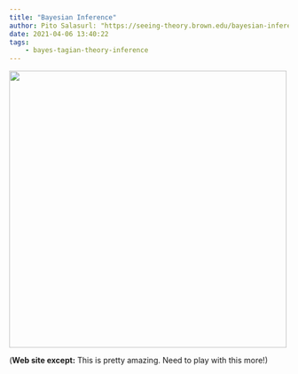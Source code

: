 ```yaml
---
title: "Bayesian Inference"
author: Pito Salasurl: "https://seeing-theory.brown.edu/bayesian-inference/index.html" cover: "http://students.brown.edu/seeing-theory/img/share/5.png" 
date: 2021-04-06 13:40:22
tags:
    - bayes-tagian-theory-inference
---
```

<img src=http://students.brown.edu/seeing-theory/img/share/5.png width="500">



(**Web site except:** This is pretty amazing. Need to play with this more!) 
